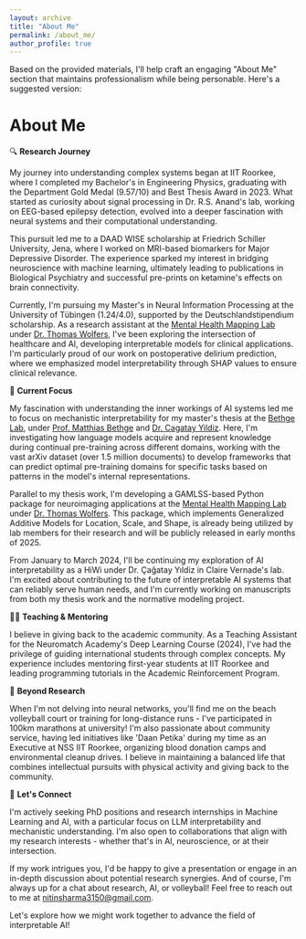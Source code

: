```yaml
---
layout: archive
title: "About Me"
permalink: /about_me/
author_profile: true
---
```


Based on the provided materials, I'll help craft an engaging "About Me" section that maintains professionalism while being personable. Here's a suggested version:

# About Me

🔍 **Research Journey**

My journey into understanding complex systems began at IIT Roorkee, where I completed my Bachelor's in Engineering Physics, graduating with the Department Gold Medal (9.57/10) and Best Thesis Award in 2023. What started as curiosity about signal processing in Dr. R.S. Anand's lab, working on EEG-based epilepsy detection, evolved into a deeper fascination with neural systems and their computational understanding.

This pursuit led me to a DAAD WISE scholarship at Friedrich Schiller University, Jena, where I worked on MRI-based biomarkers for Major Depressive Disorder. The experience sparked my interest in bridging neuroscience with machine learning, ultimately leading to publications in Biological Psychiatry and successful pre-prints on ketamine's effects on brain connectivity.

Currently, I'm pursuing my Master's in Neural Information Processing at the University of Tübingen (1.24/4.0), supported by the Deutschlandstipendium scholarship. As a research assistant at the [Mental Health Mapping Lab](https://mhm-lab.github.io/) under [Dr. Thomas Wolfers](https://thomaswolfers.github.io/), I've been exploring the intersection of healthcare and AI, developing interpretable models for clinical applications. I'm particularly proud of our work on postoperative delirium prediction, where we emphasized model interpretability through SHAP values to ensure clinical relevance.


🧪 **Current Focus**

My fascination with understanding the inner workings of AI systems led me to focus on mechanistic interpretability for my master's thesis at the [Bethge Lab](https://bethgelab.org/), under [Prof. Matthias Bethge](https://uni-tuebingen.de/fakultaeten/mathematisch-naturwissenschaftliche-fakultaet/fachbereiche/physik/institute/institut-fuer-theoretische-physik/arbeitsgruppen/ag-bethge/) and [Dr. Cagatay Yildiz](https://cagatayyildiz.github.io/). Here, I'm investigating how language models acquire and represent knowledge during continual pre-training across different domains, working with the vast arXiv dataset (over 1.5 million documents) to develop frameworks that can predict optimal pre-training domains for specific tasks based on patterns in the model's internal representations.

Parallel to my thesis work, I'm developing a GAMLSS-based Python package for neuroimaging applications at the [Mental Health Mapping Lab](https://mhm-lab.github.io/) under [Dr. Thomas Wolfers](https://thomaswolfers.github.io/). This package, which implements Generalized Additive Models for Location, Scale, and Shape, is already being utilized by lab members for their research and will be publicly released in early months of 2025.

From January to March 2024, I'll be continuing my exploration of AI interpretability as a HiWi under Dr. Çağatay Yıldiz in Claire Vernade's lab. I'm excited about contributing to the future of interpretable AI systems that can reliably serve human needs, and I'm currently working on manuscripts from both my thesis work and the normative modeling project.

👨‍🏫 **Teaching & Mentoring**

I believe in giving back to the academic community. As a Teaching Assistant for the Neuromatch Academy's Deep Learning Course (2024), I've had the privilege of guiding international students through complex concepts. My experience includes mentoring first-year students at IIT Roorkee and leading programming tutorials in the Academic Reinforcement Program.

🌱 **Beyond Research**

When I'm not delving into neural networks, you'll find me on the beach volleyball court or training for long-distance runs - I've participated in 100km marathons at university! I'm also passionate about community service, having led initiatives like 'Daan Petika' during my time as an Executive at NSS IIT Roorkee, organizing blood donation camps and environmental cleanup drives. I believe in maintaining a balanced life that combines intellectual pursuits with physical activity and giving back to the community.

🤝 **Let's Connect**

I'm actively seeking PhD positions and research internships in Machine Learning and AI, with a particular focus on LLM interpretability and mechanistic understanding. I'm also open to collaborations that align with my research interests - whether that's in AI, neuroscience, or at their intersection.

If my work intrigues you, I'd be happy to give a presentation or engage in an in-depth discussion about potential research synergies. And of course, I'm always up for a chat about research, AI, or volleyball! Feel free to reach out to me at nitinsharma3150@gmail.com.

Let's explore how we might work together to advance the field of interpretable AI!
